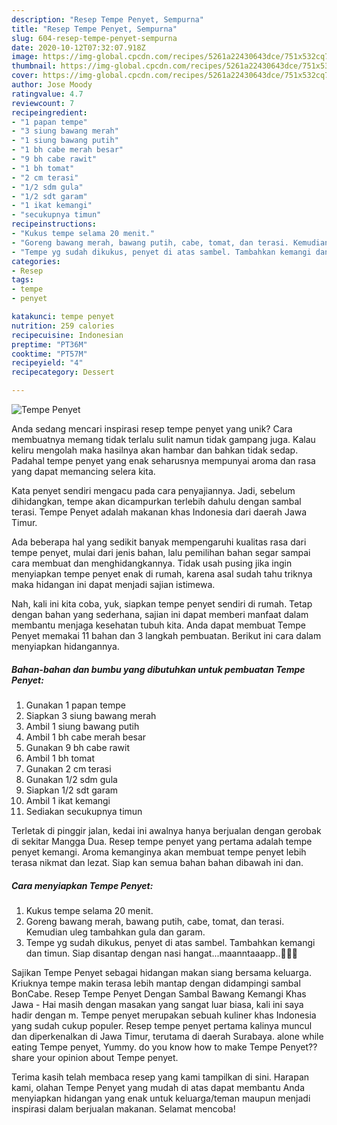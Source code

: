 ```yaml
---
description: "Resep Tempe Penyet, Sempurna"
title: "Resep Tempe Penyet, Sempurna"
slug: 604-resep-tempe-penyet-sempurna
date: 2020-10-12T07:32:07.918Z
image: https://img-global.cpcdn.com/recipes/5261a22430643dce/751x532cq70/tempe-penyet-foto-resep-utama.jpg
thumbnail: https://img-global.cpcdn.com/recipes/5261a22430643dce/751x532cq70/tempe-penyet-foto-resep-utama.jpg
cover: https://img-global.cpcdn.com/recipes/5261a22430643dce/751x532cq70/tempe-penyet-foto-resep-utama.jpg
author: Jose Moody
ratingvalue: 4.7
reviewcount: 7
recipeingredient:
- "1 papan tempe"
- "3 siung bawang merah"
- "1 siung bawang putih"
- "1 bh cabe merah besar"
- "9 bh cabe rawit"
- "1 bh tomat"
- "2 cm terasi"
- "1/2 sdm gula"
- "1/2 sdt garam"
- "1 ikat kemangi"
- "secukupnya timun"
recipeinstructions:
- "Kukus tempe selama 20 menit."
- "Goreng bawang merah, bawang putih, cabe, tomat, dan terasi. Kemudian uleg tambahkan gula dan garam."
- "Tempe yg sudah dikukus, penyet di atas sambel. Tambahkan kemangi dan timun. Siap disantap dengan nasi hangat...maanntaaapp..🤤😄😆"
categories:
- Resep
tags:
- tempe
- penyet

katakunci: tempe penyet 
nutrition: 259 calories
recipecuisine: Indonesian
preptime: "PT36M"
cooktime: "PT57M"
recipeyield: "4"
recipecategory: Dessert

---
```



![Tempe Penyet](https://img-global.cpcdn.com/recipes/5261a22430643dce/751x532cq70/tempe-penyet-foto-resep-utama.jpg)

Anda sedang mencari inspirasi resep tempe penyet yang unik? Cara membuatnya memang tidak terlalu sulit namun tidak gampang juga. Kalau keliru mengolah maka hasilnya akan hambar dan bahkan tidak sedap. Padahal tempe penyet yang enak seharusnya mempunyai aroma dan rasa yang dapat memancing selera kita.

Kata penyet sendiri mengacu pada cara penyajiannya. Jadi, sebelum dihidangkan, tempe akan dicampurkan terlebih dahulu dengan sambal terasi. Tempe Penyet adalah makanan khas Indonesia dari daerah Jawa Timur.

Ada beberapa hal yang sedikit banyak mempengaruhi kualitas rasa dari tempe penyet, mulai dari jenis bahan, lalu pemilihan bahan segar sampai cara membuat dan menghidangkannya. Tidak usah pusing jika ingin menyiapkan tempe penyet enak di rumah, karena asal sudah tahu triknya maka hidangan ini dapat menjadi sajian istimewa.


Nah, kali ini kita coba, yuk, siapkan tempe penyet sendiri di rumah. Tetap dengan bahan yang sederhana, sajian ini dapat memberi manfaat dalam membantu menjaga kesehatan tubuh kita. Anda dapat membuat Tempe Penyet memakai 11 bahan dan 3 langkah pembuatan. Berikut ini cara dalam menyiapkan hidangannya.

<!--inarticleads1-->

##### Bahan-bahan dan bumbu yang dibutuhkan untuk pembuatan Tempe Penyet:

1. Gunakan 1 papan tempe
1. Siapkan 3 siung bawang merah
1. Ambil 1 siung bawang putih
1. Ambil 1 bh cabe merah besar
1. Gunakan 9 bh cabe rawit
1. Ambil 1 bh tomat
1. Gunakan 2 cm terasi
1. Gunakan 1/2 sdm gula
1. Siapkan 1/2 sdt garam
1. Ambil 1 ikat kemangi
1. Sediakan secukupnya timun


Terletak di pinggir jalan, kedai ini awalnya hanya berjualan dengan gerobak di sekitar Mangga Dua. Resep tempe penyet yang pertama adalah tempe penyet kemangi. Aroma kemanginya akan membuat tempe penyet lebih terasa nikmat dan lezat. Siap kan semua bahan bahan dibawah ini dan. 

<!--inarticleads2-->

##### Cara menyiapkan Tempe Penyet:

1. Kukus tempe selama 20 menit.
1. Goreng bawang merah, bawang putih, cabe, tomat, dan terasi. Kemudian uleg tambahkan gula dan garam.
1. Tempe yg sudah dikukus, penyet di atas sambel. Tambahkan kemangi dan timun. Siap disantap dengan nasi hangat...maanntaaapp..🤤😄😆


Sajikan Tempe Penyet sebagai hidangan makan siang bersama keluarga. Kriuknya tempe makin terasa lebih mantap dengan didampingi sambal BonCabe. Resep Tempe Penyet Dengan Sambal Bawang Kemangi Khas Jawa - Hai masih dengan masakan yang sangat luar biasa, kali ini saya hadir dengan m. Tempe penyet merupakan sebuah kuliner khas Indonesia yang sudah cukup populer. Resep tempe penyet pertama kalinya muncul dan diperkenalkan di Jawa Timur, terutama di daerah Surabaya. alone while eating Tempe penyet, Yummy. do you know how to make Tempe Penyet??share your opinion about Tempe penyet. 

Terima kasih telah membaca resep yang kami tampilkan di sini. Harapan kami, olahan Tempe Penyet yang mudah di atas dapat membantu Anda menyiapkan hidangan yang enak untuk keluarga/teman maupun menjadi inspirasi dalam berjualan makanan. Selamat mencoba!

